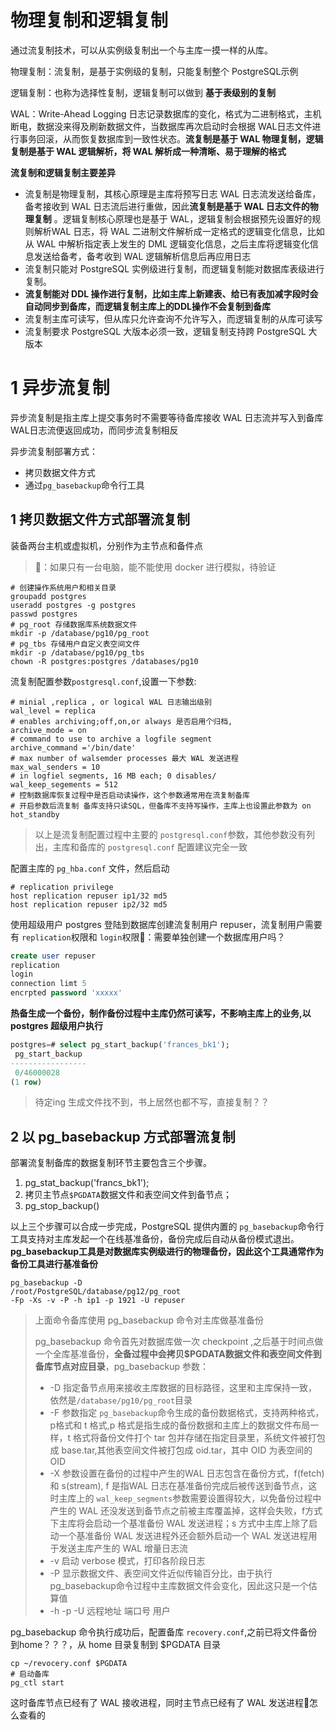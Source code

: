 # 物理复制和逻辑复制

通过流复制技术，可以从实例级复制出一个与主库一摸一样的从库。

物理复制：流复制，是基于实例级的复制，只能复制整个 PostgreSQL示例

逻辑复制：也称为选择性复制，逻辑复制可以做到 **基于表级别的复制**

WAL：Write-Ahead Logging 日志记录数据库的变化，格式为二进制格式，主机断电，数据没来得及刷新数据文件，当数据库再次启动时会根据 WAL日志文件进行事务回滚，从而恢复数据库到一致性状态。**流复制是基于 WAL 物理复制，逻辑复制是基于 WAL 逻辑解析，将 WAL 解析成一种清晰、易于理解的格式**

**流复制和逻辑复制主要差异**

- 流复制是物理复制，其核心原理是主库将预写日志 WAL 日志流发送给备库，备考接收到 WAL 日志流后进行重做，因此**流复制是基于 WAL 日志文件的物理复制** 。逻辑复制核心原理也是基于 WAL，逻辑复制会根据预先设置好的规则解析WAL 日志，将 WAL 二进制文件解析成一定格式的逻辑变化信息，比如从 WAL 中解析指定表上发生的 DML 逻辑变化信息，之后主库将逻辑变化信息发送给备考，备考收到 WAL 逻辑解析信息后再应用日志
- 流复制只能对 PostgreSQL 实例级进行复制，而逻辑复制能对数据库表级进行复制。
- **流复制能对 DDL 操作进行复制，比如主库上新建表、给已有表加减字段时会自动同步到备库，而逻辑复制主库上的DDL操作不会复制到备库**
- 流复制主库可读写，但从库只允许查询不允许写入，而逻辑复制的从库可读写
- 流复制要求 PostgreSQL 大版本必须一致，逻辑复制支持跨 PostgreSQL 大版本

# 1 异步流复制

异步流复制是指主库上提交事务时不需要等待备库接收 WAL 日志流并写入到备库 WAL日志流便返回成功，而同步流复制相反

异步流复制部署方式：

- 拷贝数据文件方式
- 通过`pg_basebackup`命令行工具

## 1 拷贝数据文件方式部署流复制

装备两台主机或虚拟机，分别作为主节点和备件点

> 🤔：如果只有一台电脑，能不能使用 docker 进行模拟，待验证

```shell
# 创建操作系统用户和相关目录
groupadd postgres
useradd postgres -g postgres
passwd postgres
# pg_root 存储数据库系统数据文件
mkdir -p /database/pg10/pg_root
# pg_tbs 存储用户自定义表空间文件
mkdir -p /database/pg10/pg_tbs
chown -R postgres:postgres /databases/pg10
```

流复制配置参数`postgresql.conf`,设置一下参数:

```properties
# minial ,replica , or logical WAL 日志输出级别
wal_level = replica 
# enables archiving;off,on,or always 是否启用个归档,
archive_mode = on 
# command to use to archive a logfile segment
archive_command ='/bin/date'
# max number of walsemder processes 最大 WAL 发送进程
max_wal_senders = 10 
# in logfiel segments, 16 MB each; 0 disables/
wal_keep_segements = 512
# 控制数据库恢复过程中是否启动读操作，这个参数通常用在流复制备库
# 开启参数后流复制 备库支持只读SQL，但备库不支持写操作，主库上也设置此参数为 on
hot_standby
```

> 以上是流复制配置过程中主要的 `postgresql.conf`参数，其他参数没有列出，主库和备库的 `postgresql.conf` 配置建议完全一致

配置主库的 `pg_hba.conf` 文件，然后启动

```properties
# replication privilege
host replication repuser ip1/32 md5
host replication repuser ip2/32 md5
```

使用超级用户 postgres 登陆到数据库创建流复制用户 repuser，流复制用户需要有 `replication`权限和 `login`权限🤔：需要单独创建一个数据库用户吗？

```sql
create user repuser
replication
login
connection limt 5
encrpted password 'xxxxx'
```

**热备生成一个备份，制作备份过程中主库仍然可读写，不影响主库上的业务,以postgres 超级用户执行**

```sql
postgres=# select pg_start_backup('frances_bk1');
 pg_start_backup
-----------------
 0/46000028
(1 row)
```

> 待定ing 生成文件找不到，书上居然也都不写，直接复制？？

## 2 以 pg_basebackup 方式部署流复制

部署流复制备库的数据复制环节主要包含三个步骤。

1. pg_stat_backup('francs_bk1');
2. 拷贝主节点`$PGDATA`数据文件和表空间文件到备节点；
3. pg_stop_backup()

以上三个步骤可以合成一步完成，PostgreSQL 提供内置的 `pg_basebackup`命令行工具支持对主库发起一个在线基准备份，备份完成后自动从备份模式退出。**pg_basebackup工具是对数据库实例级进行的物理备份，因此这个工具通常作为备份工具进行基准备份**

```shell
pg_basebackup -D
/root/PostgreSQL/database/pg12/pg_root 
-Fp -Xs -v -P -h ip1 -p 1921 -U repuser
```

> 上面命令备库使用 pg_basebackup 命令对主库做基准备份
>
> pg_basebackup 命令首先对数据库做一次 checkpoint ,之后基于时间点做一个全库基准备份，**全备过程中会拷贝$PGDATA数据文件和表空间文件到备库节点对应目录**，pg_basebackup 参数：
>
> - -D 指定备节点用来接收主库数据的目标路径，这里和主库保持一致，依然是`/database/pg10/pg_root`目录
> - -F 参数指定 `pg_basebackup`命令生成的备份数据格式，支持两种格式，p格式和 t 格式,p 格式是指生成的备份数据和主库上的数据文件布局一样，t 格式将备份文件打个 tar 包并存储在指定目录里，系统文件被打包成 base.tar,其他表空间文件被打包成 oid.tar，其中 OID 为表空间的 OID
> - -X 参数设置在备份的过程中产生的WAL 日志包含在备份方式，f(fetch)和 s(stream), f 是指WAL 日志在基准备份完成后被传送到备节点，这时主库上的 `wal_keep_segments`参数需要设置得较大，以免备份过程中产生的 WAL 还没发送到备节点之前被主库覆盖掉，这样会失败，f方式下主库将会启动一个基准备份 WAL 发送进程；s 方式中主库上除了启动一个基准备份 WAL 发送进程外还会额外启动一个 WAL 发送进程用于发送主库产生的 WAL 增量日志流
> - -v 启动 verbose 模式，打印各阶段日志
> - -P 显示数据文件、表空间文件近似传输百分比，由于执行 pg_basebackup命令过程中主库数据文件会变化，因此这只是一个估算值
> - -h -p -U 远程地址 端口号 用户

pg_basebackup 命令执行成功后，配置备库 `recovery.conf`,之前已将文件备份到home？？？，从 home 目录复制到 $PGDATA 目录

```shell
cp ~/revocery.conf $PGDATA
# 启动备库
pg_ctl start
```

这时备库节点已经有了 WAL 接收进程，同时主节点已经有了 WAL 发送进程🤔怎么查看的